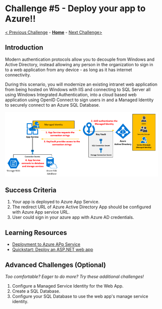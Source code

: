 # Challenge \#5 - Deploy your app to Azure!!

[< Previous Challenge](./04-l14n.md) - **[Home](../README.md)** - [Next Challenge>](./06-conditional-access.md)
## Introduction

Modern authentication protocols allow you to decouple from Windows and Active Directory, instead allowing any person in the organization to sign in to a web application from any device - as long as it has internet connectivity.

During this scenario, you will modernize an existing intranet web application from being hosted on Windows with IIS and connecting to SQL Server all using Windows Integrated Authentication, into a cloud based web application using OpenID Connect to sign users in and a Managed Identity to securely connect to an Azure SQL Database.

![Deploy to Azure](../Images/depoy-aad.png)

## Success Criteria

1. Your app is deployed to Azure App Service.
2. The redirect URL of Azure Active Directory App should be configured with Azure App service URL.
3. User could sign in your azure app with Azure AD credentials.

## Learning Resources

- [Deployment to Azure APp Service](https://learn.microsoft.com/en-us/azure/app-service/deploy-local-git?tabs=cli)
- [Quickstart: Deploy an ASP.NET web app](https://learn.microsoft.com/en-us/azure/app-service/quickstart-dotnetcore?tabs=net60&pivots=development-environment-vs#publish-to-azure)
## Advanced Challenges (Optional)

_Too comfortable? Eager to do more? Try these additional challenges!_

1. Configure a Managed Service Identity for the Web App.
2. Create a SQL Database.
3. Configure your SQL Database to use the web app's manage service identity.